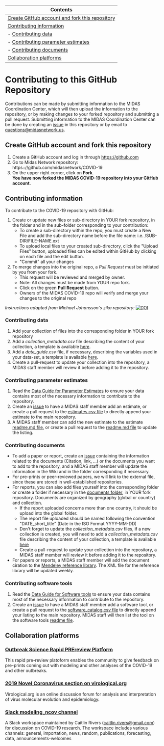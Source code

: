 |Contents|
| ----- |
| [Create GitHub account and fork this repository](#create) |
| [Contributing information](#contributing) |
|  - [Contributing data](#data) |
|  - [Contributing parameter estimates](#parameter) |
|  - [Contributing documents](#documents) |
| [Collaboration platforms](#platform) |

# Contributing to this GitHub Repository
Contributions can be made by submitting information to the MIDAS Coordination Center, which will then upload the information to the repository, or by making changes to your forked repository and submitting a pull request. Submitting information to the MIDAS Coordination Center can be done by creating an [issue](https://github.com/midas-network/COVID-19/issues) in this repository or by email to questions@midasnetwork.us. 

## <a id="create"></a>Create GitHub account and fork this repository
1. Create a GitHub account and log in through https://github.com
2. Go to Midas Network repository: https:://github.com/midasnetwork/COVID-19
3. On the upper right corner, click on **Fork**.  
   **You have now forked the MIDAS COVID-19 repository into your GitHub account.**  

## <a id="contributing"></a>Contributing information

To contribute to the COVID-19 repository with GitHub:
1. Create or update new files or sub-directory in YOUR fork repository, in the folder and in the sub-folder corresponding to your contribution: 
     + To create a sub-directory within the repo, you must create a New File and add the sub-directory name before the file name: i.e. /SUB-DIR/FILE-NAME.ext  
     + To upload local files to your created sub-directory, click the "Upload Files" button, uploaded files can be edited within GitHub by clicking on each file and the edit button.
     +  "Commit" all your changes
2. To merge changes into the original repo, a *Pull Request* must be initiated by you from your fork.  
     + This request will be reviewed and merged by owner.  
     + Note: All changes must be made from YOUR repo fork.  
     + Click on the green **Pull Request** button.  
     + Owners of the MIDAS COVID-19 repo will verify and merge your changes to the original repo

*Instructions adapted from Michael Johansson's zika repository:* [![DOI](https://zenodo.org/badge/51947303.svg)](https://zenodo.org/badge/latestdoi/51947303) 

### <a id="data"></a>Contributing data
1. Add your collection of files into the corresponding folder in YOUR fork repository
2. Add a _collection_metadata.csv_ file describing the content of your collection, a template is available [here](https://github.com/midas-network/COVID-19/blob/master/information_for_contributors/collection_metadata_template_v1.2_11Feb2020.csv).
3. Add a _date_guide.csv_ file, if necessary, describing the variables used in your data-set, a template is available [here](https://github.com/midas-network/COVID-19/blob/master/information_for_contributors/data_guide_template_v1_4Feb2020.csv).
4. Create a pull-request to update your collection into the repository, a MIDAS staff member will review it before adding it to the repository. 

### <a id="parameter"></a>Contributing parameter estimates
1. Read the [Data Guide for Parameter Estimates](https://github.com/midas-network/COVID-19/blob/master/information_for_contributors/parameter_estimates_data_guide_v1_4Feb2020.csv) to ensure your data contains most of the necessary information to contribute to the repository.
2. Create an [issue](https://github.com/midas-network/COVID-19/issues) to have a MIDAS staff member add an estimate, or create a pull request to the [estimates.csv file](https://github.com/midas-network/COVID-19/blob/master/parameter_estimates/2019_novel_coronavirus/estimates.csv) to directly append your estimate to the main repository. 
3. A MIDAS staff member can add the new estimate to the estimate [readme.md file](https://github.com/midas-network/COVID-19/blob/master/parameter_estimates/2019_novel_coronavirus/README.md), or create a pull request to the [readme.md file](https://github.com/midas-network/COVID-19/blob/master/parameter_estimates/2019_novel_coronavirus/README.md) to update the listing.  

### <a id="documents"></a>Contributing documents
* To add a paper or report, create an [issue](https://github.com/midas-network/COVID-19/issues) containing the information related to the documents (Citation, link, ...) or the documents you want to add to the repository, and a MIDAS staff member will update the information in the Wiki and in the folder corresponding if necessary. 
* For pre-prints or peer-reviewed papers, we will link to the external file, since these are stored in well-established repositories.
* For reports, you can also add files yourself into the corresponding folder or create a folder if necessary in the [documents folder](https://github.com/midas-network/COVID-19/tree/master/Documents/Reports), in YOUR fork repository. Documents are organized by geography (global or country) and collection.
     + If the report uploaded concerns more than one country, it should be upload into the global folder.
     + The report file uploaded should be named following the convention "DATE_short_title" (Date in the ISO Format YYYY-MM-DD)
     + Don't forget to update the _collection_metadata.csv_ files, if a new collection is created, you will need to add a _collection_metadata.csv_ file describing the content of your collection, a template is available [here](https://github.com/midas-network/COVID-19/blob/master/information_for_contributors/collection_metadata_template_v1.1_8Feb2020.csv)
    + Create a pull-request to update your collection into the repository, a MIDAS staff member will review it before adding it to the repository. 
* For papers or reports, a MIDAS staff member will add the document ciration to the [Mendeley reference library](https://github.com/midas-network/COVID-19/tree/master/Documents/mendeley_library_files). The XML file for the reference library will be updated weekly. 

### <a id="software"></a>Contributing software tools
1. Read the [Data Guide for Software tools](https://github.com/midas-network/COVID-19/blob/master/information_for_contributors/software_template_v1.0_11Feb2020.csv) to ensure your data contains most of the necessary information to contribute to the repository.
2. Create an [issue](https://github.com/midas-network/COVID-19/issues) to have a MIDAS staff member add a software tool, or create a pull request to the [software_catalog.csv file](https://github.com/midas-network/COVID-19/blob/master/software_tools/software_catalog.csv) to directly append your listing to the main repository. MIDAS staff will then list the tool on the software tools [readme file](https://github.com/midas-network/COVID-19/wiki/Software-Tools). 

## <a id="platform"></a>Collaboration platforms
### [Outbreak Science Rapid PREreview Platform](https://outbreaksci.prereview.org)
This rapid pre-review platoform enables the community to give feedback on pre-prints coming out with modeling and other analyses of the COVID-19 and other outbreaks.

### [2019 Novel Coronavirus section on virological.org](http://virological.org/c/novel-2019-coronavirus/33)
Virological.org is an online discussion forum for analysis and interpretation of virus molecular evolution and epidemiology.

### [Slack modeling_ncov channel](modelingncov.slack.com)
A Slack workspace maintained by Caitlin Rivers (caitlin.rivers@gmail.com) for discussion on COVID-19 research. The workspace includes various channels: general, importation, news, random, publications, forecasting, data, announcements-welcomes
